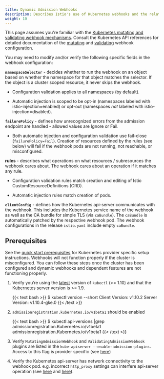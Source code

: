 ```yaml
---
title: Dynamic Admission Webhooks
description: Describes Istio's use of Kubernetes webhooks and the related issues that can arise.
weight: 10
---
```


This page assumes you're familiar with the [Kubernetes mutating and
validating webhook
mechanisms](https://kubernetes.io/docs/reference/access-authn-authz/extensible-admission-controllers/). Consult
the Kubernetes API references for detailed documentation of the
[mutating](https://kubernetes.io/docs/reference/generated/kubernetes-api/v1.11/#mutatingwebhookconfiguration-v1beta1-admissionregistration-kubernetes-io)
and
[validating](https://kubernetes.io/docs/reference/generated/kubernetes-api/v1.11/#validatingwebhookconfiguration-v1beta1-admissionregistration-kubernetes-io)
webhook configuration.

You may need to modify and/or verify the following specific fields in
the webhook configuration:

**`namespaceSelector`** - decides whether to run the webhook on an
object based on whether the namespace for that object matches the
selector. If the object is a cluster scoped resource, it never skips
the webhook.

* Configuration validation applies to all namespaces (by default).

* Automatic injection is scoped to be opt-in (namespaces labeled with
  istio-injection=enabled) or opt-out (namespaces *not* labeled with
  istio-injection=disabled).

**`failurePolicy`** - defines how unrecognized errors from the admission
endpoint are handled - allowed values are Ignore or Fail.

* Both automatic injection and configuration validation use fail-close
  (`failurePolicy=Fail`). Creation of resources defined by the rules
  (see below) will fail if the webhook pods are not running, not
  reachable, or misconfigured.

**rules** - describes what operations on what resources / subresources
the webhook cares about. The webhook cares about an operation if it
matches any rule.

* Configuration validation rules match creation and editing of Istio
  CustomResourceDefinitions (CRD).

* Automatic injection rules match creation of pods.

**`clientConfig`** - defines how the Kubernetes api-server communicates
with the webhook. This includes the Kubernetes service name of the
webhook as well as the CA bundle for simple TLS (via `caBundle`). The
`caBundle` is automatically patched by the respective webhook pod. The
webhook configurations in the release `istio.yaml` include empty
`caBundle`.

## Prerequisites

See the [quick start prerequisites](https://istio.io/docs/setup/kubernetes/quick-start/#prerequisites)
for Kubernetes provider specific setup instructions. Webhooks will not
function properly if the cluster is misconfigured. You can follow
these steps once the cluster has been configured and dynamic
webhooks and dependent features are not functioning properly.

1. Verify you’re using the
   [latest](https://kubernetes.io/docs/tasks/tools/install-kubectl/)
   version of `kubectl` (>= 1.10) and that the Kubernetes server version
   is >= 1.9.

    {{< text bash >}}
    $ kubectl version --short
    Client Version: v1.10.2
    Server Version: v1.10.4-gke.0
    {{< /text >}}

1. `admissionregistration.kubernetes.io/v1beta1` should be enabled

    {{< text bash >}}
    $ kubectl api-versions |grep admissionregistration.Kubernetes.io/v1beta1
    admissionregistration.Kubernetes.io/v1beta1
    {{< /text >}}

1. Verify `MutatingAdmissionWebhook` and `ValidatingAdmissionWebhook` plugins are
   listed in the `kube-apiserver --enable-admission-plugins`. Access
   to this flag is provider specific (see
   [here](https://istio.io/docs/setup/kubernetes/quick-start/#prerequisites))

1. Verify the Kubernetes api-server has network connectivity to the
   webhook pod. e.g. incorrect `http_proxy` settings can interfere
   api-server operation (see
   [here](https://github.com/kubernetes/kubernetes/pull/58698#discussion_r163879443)
   and [here](https://github.com/kubernetes/kubeadm/issues/666)).
